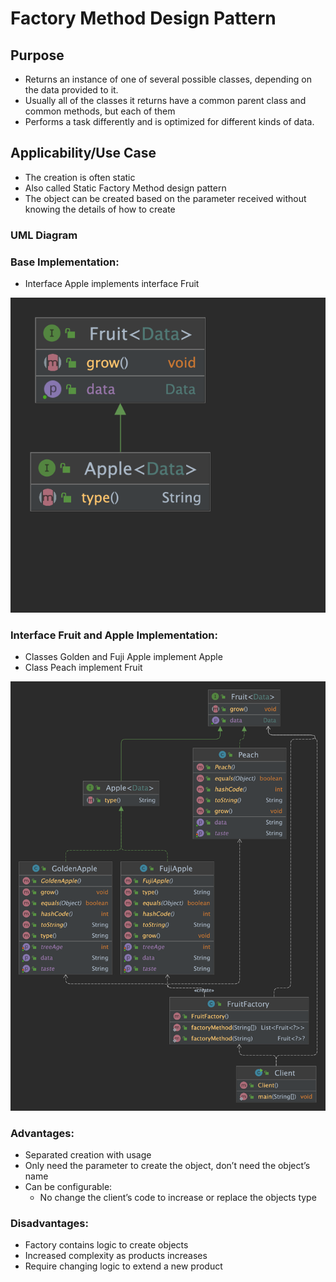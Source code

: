 # Factory Method Design Pattern

## Purpose

- Returns an instance of one of several possible classes, depending on the data provided to it.
- Usually all of the classes it returns have a common parent class and common methods, but each of them
- Performs a task differently and is optimized for different kinds of data.

## Applicability/Use Case

- The creation is often static
- Also called Static Factory Method design pattern
- The object can be created based on the parameter received without knowing the details of how to create

### UML Diagram

### Base Implementation: 

- Interface Apple implements interface Fruit

[![UML Diagram](./images/SimpleFactory.IFruit.png)](./images/SimpleFactory.IFruit.png  "./images/SimpleFactory.IFruit.png")

### Interface Fruit and Apple Implementation:

- Classes Golden and Fuji Apple implement Apple
- Class Peach implement Fruit

[![UML Diagram](./images/SimpleFactory.png)](./images/SimpleFactory.png  "./images/SimpleFactory.png")


### Advantages:

- Separated creation with usage
- Only need the parameter to create the object, don’t need the object’s name
- Can be configurable:
  - No change the client’s code to increase or replace the
  objects type

### Disadvantages:
- Factory contains logic to create objects
- Increased complexity as products increases
- Require changing logic to extend a new product